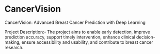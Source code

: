 # CancerVision
CancerVision: Advanced Breast Cancer Prediction with Deep Learning

Project Description:-
The project aims to enable early detection, improve prediction accuracy, support timely intervention, enhance clinical decision-making, ensure accessibility and usability, and contribute to breast cancer research. 

